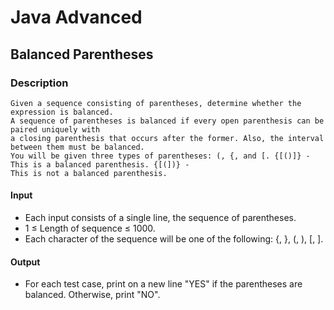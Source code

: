 # Java Advanced

## Balanced Parentheses

### Description
    Given a sequence consisting of parentheses, determine whether the expression is balanced.
    A sequence of parentheses is balanced if every open parenthesis can be paired uniquely with
    a closing parenthesis that occurs after the former. Also, the interval between them must be balanced.
    You will be given three types of parentheses: (, {, and [. {[()]} - This is a balanced parenthesis. {[(])} -
    This is not a balanced parenthesis. 

#### Input 
- Each input consists of a single line, the sequence of parentheses. 
- 1 ≤ Length of sequence ≤ 1000.
- Each character of the sequence will be one of the following: {, }, (, ), [, ]. 

#### Output
- For each test case, print on a new line "YES" if the parentheses are balanced. Otherwise, print "NO".